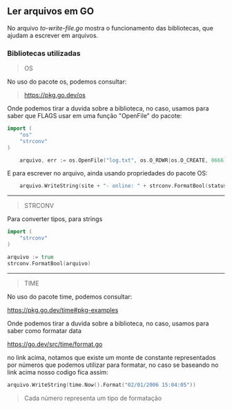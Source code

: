 ## Ler arquivos em GO

No arquivo *to-write-file.go* mostra o funcionamento das bibliotecas, que ajudam a escrever em arquivos.

### Bibliotecas utilizadas

> OS

No uso do pacote os, podemos consultar:

> https://pkg.go.dev/os

Onde podemos tirar a duvida sobre a biblioteca, no caso, usamos para saber que FLAGS usar em uma função "OpenFile" do pacote:

```go
import (
	"os"
    "strconv"
)

	arquivo, err := os.OpenFile("log.txt", os.O_RDWR|os.O_CREATE, 0666)
```

E para escrever no arquivo, ainda usando propriedades do pacote OS:

```go
	arquivo.WriteString(site + "- online: " + strconv.FormatBool(status))
```

---

> STRCONV

Para converter tipos, para strings

```go
import (
    "strconv"    
)

arquivo := true
strconv.FormatBool(arquivo)
```

---

> TIME

No uso do pacote time, podemos consultar: 

https://pkg.go.dev/time#pkg-examples

Onde podemos tirar a duvida sobre a biblioteca, no caso, usamos para saber como formatar data

https://go.dev/src/time/format.go

no link acima, notamos que existe um monte de constante representados por números que podemos utilizar para formatar, no caso se baseando no link acima nosso codigo fica assim:

```go
arquivo.WriteString(time.Now().Format("02/01/2006 15:04:05"))
```

> Cada número representa um tipo de formatação
